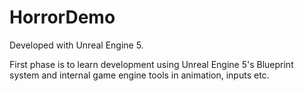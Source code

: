 # HorrorDemo

Developed with Unreal Engine 5. 

First phase is to learn development using Unreal Engine 5's Blueprint system and internal game engine tools in animation, inputs etc.
